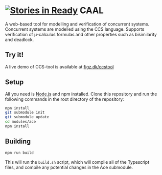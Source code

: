 [![Stories in Ready](https://badge.waffle.io/figa12/CCS-tool.png?label=ready&title=Ready)](https://waffle.io/figa12/CCS-tool)
CAAL
========
A web-based tool for modelling and verification of concurrent systems. Concurrent systems are modelled using the CCS language. Supports verification of μ-calculus formulas and other properties such as bisimilarity and deadlock. 

Try it!
-----------
A live demo of CCS-tool is available at [figz.dk/ccstool](http://figz.dk/caal)

Setup
-----------
All you need is [Node.js](http://nodejs.org/) and npm installed.
Clone this repository and run the following commands in the root directory of the repository:
```bash
npm install
git submodule init
git submodule update
cd modules/ace
npm install
```

Building
-----------
```bash
npm run build
```
This will run the ``` build.sh ``` script, which will compile all of the Typescript files, and compile any potential changes in the Ace submodule.
